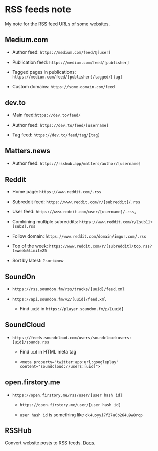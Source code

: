 # RSS feeds note

My note for the RSS feed URLs of some websites.

## Medium.com

- Author feed: `https://medium.com/feed/@[user]`

- Publication feed: `https://medium.com/feed/[publisher]`

- Tagged pages in publications: `https://medium.com/feed/[publisher]/tagged/[tag]`

- Custom domains: `https://some.domain.com/feed`

## dev.to

- Main feed:`https://dev.to/feed/`

- Author feed: `https://dev.to/feed/[username]`

- Tag feed: `https://dev.to/feed/tag/[tag]`

## Matters.news

- Author feed: `https://rsshub.app/matters/author/[username]`

## Reddit

- Home page: `https://www.reddit.com/.rss`

- Subreddit feed: `https://www.reddit.com/r/[subreddit]/.rss`

- User feed: `https://www.reddit.com/user/[username]/.rss,`

- Combining multiple subreddits: `https://www.reddit.com/r/[sub1]+[sub2].rss`

- Follow domain: `https://www.reddit.com/domain/imgur.com/.rss`

- Top of the week: `https://www.reddit.com/r/[subreddit]/top.rss?t=week&limit=25`

- Sort by latest: `?sort=new`

## SoundOn

- `https://rss.soundon.fm/rss/tracks/[uuid]/feed.xml`

- `https://api.soundon.fm/v2/[uuid]/feed.xml`

  - Find `uuid` in `https://player.soundon.fm/p/[uuid]`

## SoundCloud

- `https://feeds.soundcloud.com/users/soundcloud:users:[uid]/sounds.rss`

  - Find `uid` in HTML meta tag

  - `<meta property="twitter:app:url:googleplay" content="soundcloud://users:[uid]">`

## open.firstory.me

- `https://open.firstory.me/rss/user/[user hash id]`

  - `https://open.firstory.me/user/[user hash id]`

  - `user hash id` is something like `ck4uoyyi7f27a0b264u9w8rcp`

## RSSHub

Convert website posts to RSS feeds. [Docs](https://docs.rsshub.app/).
